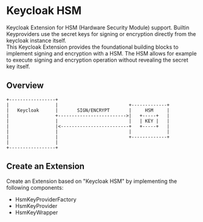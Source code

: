 # Keycloak HSM 
Keycloak Extension for HSM (Hardware Security Module) support. 
Builtin Keyproviders use the secret keys for signing or encryption directly from the keycloak instance itself.  
This Keycloak Extension provides the foundational building blocks to implement signing and encryption with a HSM.
The HSM allows for example to execute signing and encryption operation without revealing the secret key itself.

## Overview
```
+-----------------+
|                 |                          +-------------+
|   Keycloak      |       SIGN/ENCRYPT       |     HSM     |
|                 +------------------------->|   +-----+   |
|                 |                          |   | KEY |   |
|                 |<-------------------------+   +-----+   |
|                 |                          |             |
|                 |                          +-------------+
|                 |
+-----------------+
```

## Create an Extension
Create an Extension based on "Keycloak HSM" by implementing the following components:
* HsmKeyProviderFactory
* HsmKeyProvider
* HsmKeyWrapper